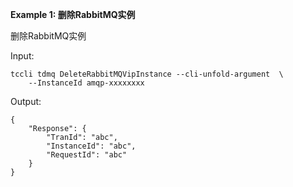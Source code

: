 **Example 1: 删除RabbitMQ实例**

删除RabbitMQ实例

Input: 

```
tccli tdmq DeleteRabbitMQVipInstance --cli-unfold-argument  \
    --InstanceId amqp-xxxxxxxx
```

Output: 
```
{
    "Response": {
        "TranId": "abc",
        "InstanceId": "abc",
        "RequestId": "abc"
    }
}
```

